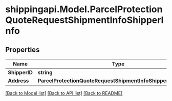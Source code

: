 
# shippingapi.Model.ParcelProtectionQuoteRequestShipmentInfoShipperInfo

## Properties

Name | Type | Description | Notes
------------ | ------------- | ------------- | -------------
**ShipperID** | **string** |  | 
**Address** | [**ParcelProtectionQuoteRequestShipmentInfoShipperInfoAddress**](ParcelProtectionQuoteRequestShipmentInfoShipperInfoAddress.md) |  | 

[[Back to Model list]](../README.md#documentation-for-models)
[[Back to API list]](../README.md#documentation-for-api-endpoints)
[[Back to README]](../README.md)


